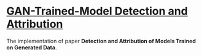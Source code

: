 # [GAN-Trained-Model Detection and Attribution](https://github.com/G3H4N/GAN-Trained-Model-Detection-and-Attribution)
The implementation of paper **Detection and Attribution of Models Trained on Generated Data**.
